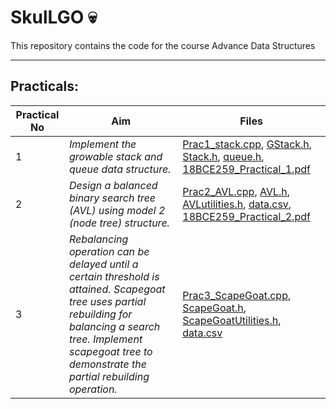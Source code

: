 # SkulLGO 💀

This repository contains the code for the course Advance Data Structures

---

## Practicals:


| Practical No | Aim              |Files      |
|--------------|------------------|-----------|
| 1 | _Implement the growable stack and queue data structure._ | [Prac1_stack.cpp](./Prac1_stack.cpp), [GStack.h](./GStack.h), [Stack.h](./Stack.h), [queue.h](./queue.h), [18BCE259_Practical_1.pdf](./18BCE259_Practical_1.pdf)|
| 2 | _Design a balanced binary search tree (AVL) using model 2 (node tree) structure._ | [Prac2_AVL.cpp](./Prac2_AVL.cpp), [AVL.h](./AVL.h), [AVLutilities.h](./AVLutilities.h), [data.csv](./data.csv), [18BCE259_Practical_2.pdf](./18BCE259_Practical_2.pdf) |
| 3 | _Rebalancing operation can be delayed until a certain threshold is attained. Scapegoat tree uses partial rebuilding for balancing a search tree. Implement scapegoat tree to demonstrate the partial rebuilding operation._ | [Prac3_ScapeGoat.cpp](./Prac3_ScapeGoat.cpp), [ScapeGoat.h](./ScapeGoat.h), [ScapeGoatUtilities.h](./ScapeGoatUtilities.h), [data.csv](./data.csv) |